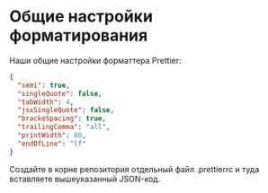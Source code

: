 # Общие настройки форматирования

Наши общие настройки форматтера Prettier:

```json
{
  "semi": true,
  "singleQuote": false,
  "tabWidth": 4,
  "jsxSingleQuote": false,
  "brackeSpacing": true,
  "trailingComma": "all",
  "printWidth": 80,
  "endOfLine": "lf"
}
```

Создайте в корне репозитория отдельный файл .prettierrc и туда вставляете вышеуказанный JSON-код.

